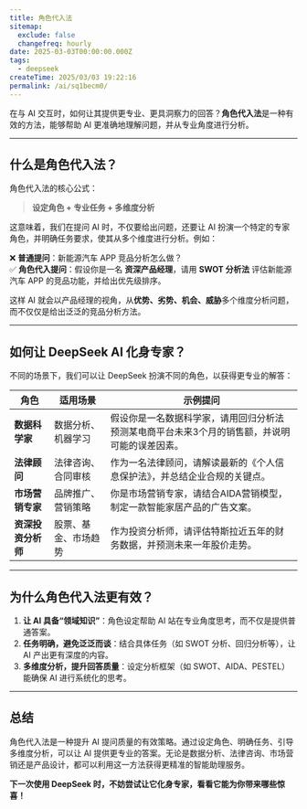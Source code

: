 ```yaml
---
title: 角色代入法
sitemap:
  exclude: false
  changefreq: hourly
date: 2025-03-03T00:00:00.000Z
tags:
  - deepseek
createTime: 2025/03/03 19:22:16
permalink: /ai/sq1becm0/
---
```


在与 AI 交互时，如何让其提供更专业、更具洞察力的回答？**角色代入法**是一种有效的方法，能够帮助 AI 更准确地理解问题，并从专业角度进行分析。  

---  

## **什么是角色代入法？**  
角色代入法的核心公式：  

> **设定角色 + 专业任务 + 多维度分析**  

这意味着，我们在提问 AI 时，不仅要给出问题，还要让 AI 扮演一个特定的专家角色，并明确任务要求，使其从多个维度进行分析。例如：  

❌ **普通提问**：新能源汽车 APP 竞品分析怎么做？  
✅ **角色代入提问**：假设你是一名 **资深产品经理**，请用 **SWOT 分析法** 评估新能源汽车 APP 的竞品功能，并给出优先级排序。  

这样 AI 就会以产品经理的视角，从**优势、劣势、机会、威胁**多个维度分析问题，而不仅仅是给出泛泛的竞品分析方法。  

---  

## **如何让 DeepSeek AI 化身专家？**  
不同的场景下，我们可以让 DeepSeek 扮演不同的角色，以获得更专业的解答：  

| 角色 | 适用场景 | 示例提问 |  
|------|--------|--------|  
| **数据科学家** | 数据分析、机器学习 | 假设你是一名数据科学家，请用回归分析法预测某电商平台未来3个月的销售额，并说明可能的误差因素。 |  
| **法律顾问** | 法律咨询、合同审核 | 作为一名法律顾问，请解读最新的《个人信息保护法》，并总结企业合规的关键点。 |  
| **市场营销专家** | 品牌推广、营销策略 | 你是市场营销专家，请结合AIDA营销模型，制定一款智能家居产品的广告文案。 |  
| **资深投资分析师** | 股票、基金、市场趋势 | 作为投资分析师，请评估特斯拉近五年的财务数据，并预测未来一年股价走势。 |  

---  

## **为什么角色代入法更有效？**  
1. **让 AI 具备“领域知识”**：角色设定帮助 AI 站在专业角度思考，而不仅是提供普通答案。  
2. **任务明确，避免泛泛而谈**：结合具体任务（如 SWOT 分析、回归分析等），让 AI 产出更有深度的内容。  
3. **多维度分析，提升回答质量**：设定分析框架（如 SWOT、AIDA、PESTEL）能确保 AI 进行系统化的思考。  

---  

## **总结**  
角色代入法是一种提升 AI 提问质量的有效策略。通过设定角色、明确任务、引导多维度分析，可以让 AI 提供更专业的答案。无论是数据分析、法律咨询、市场营销还是产品设计，都可以利用这一方法获得更精准的智能助理服务。  

**下一次使用 DeepSeek 时，不妨尝试让它化身专家，看看它能为你带来哪些惊喜！**